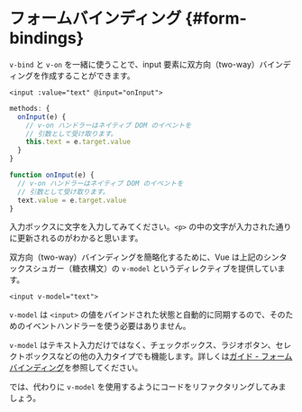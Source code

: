 # フォームバインディング {#form-bindings}

`v-bind` と `v-on` を一緒に使うことで、input 要素に双方向（two-way）バインディングを作成することができます。

```vue-html
<input :value="text" @input="onInput">
```

<div class="options-api">

```js
methods: {
  onInput(e) {
    // v-on ハンドラーはネイティブ DOM のイベントを
    // 引数として受け取ります。
    this.text = e.target.value
  }
}
```

</div>

<div class="composition-api">

```js
function onInput(e) {
  // v-on ハンドラーはネイティブ DOM のイベントを
  // 引数として受け取ります。
  text.value = e.target.value
}
```

</div>

入力ボックスに文字を入力してみてください。`<p>` の中の文字が入力された通りに更新されるのがわかると思います。

双方向（two-way）バインディングを簡略化するために、Vue は上記のシンタックスシュガー（糖衣構文）の `v-model` というディレクティブを提供しています。

```vue-html
<input v-model="text">
```

`v-model` は `<input>` の値をバインドされた状態と自動的に同期するので、そのためのイベントハンドラーを使う必要はありません。

`v-model` はテキスト入力だけではなく、チェックボックス、ラジオボタン、セレクトボックスなどの他の入力タイプでも機能します。詳しくは<a target="_blank" href="/guide/essentials/forms.html">ガイド - フォームバインディング</a>を参照してください。

では、代わりに `v-model` を使用するようにコードをリファクタリングしてみましょう。
